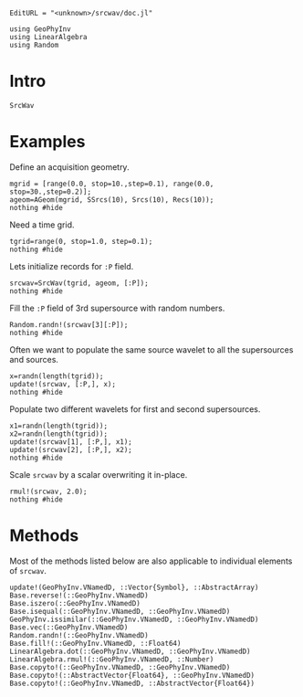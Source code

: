 ```@meta
EditURL = "<unknown>/srcwav/doc.jl"
```

```@example doc
using GeoPhyInv
using LinearAlgebra
using Random
```

# Intro

```@docs
SrcWav
```

# Examples
Define an acquisition geometry.

```@example doc
mgrid = [range(0.0, stop=10.,step=0.1), range(0.0, stop=30.,step=0.2)];
ageom=AGeom(mgrid, SSrcs(10), Srcs(10), Recs(10));
nothing #hide
```

Need a time grid.

```@example doc
tgrid=range(0, stop=1.0, step=0.1);
nothing #hide
```

Lets initialize records for `:P` field.

```@example doc
srcwav=SrcWav(tgrid, ageom, [:P]);
nothing #hide
```

Fill the `:P` field of 3rd supersource with random numbers.

```@example doc
Random.randn!(srcwav[3][:P]);
nothing #hide
```

Often we want to populate the same source wavelet to all
the supersources and sources.

```@example doc
x=randn(length(tgrid));
update!(srcwav, [:P,], x);
nothing #hide
```

Populate two different wavelets for first and second supersources.

```@example doc
x1=randn(length(tgrid));
x2=randn(length(tgrid));
update!(srcwav[1], [:P,], x1);
update!(srcwav[2], [:P,], x2);
nothing #hide
```

Scale `srcwav` by a scalar overwriting it in-place.

```@example doc
rmul!(srcwav, 2.0);
nothing #hide
```

# Methods
Most of the methods listed below are also applicable to individual elements of `srcwav`.

```@docs
update!(GeoPhyInv.VNamedD, ::Vector{Symbol}, ::AbstractArray)
Base.reverse!(::GeoPhyInv.VNamedD)
Base.iszero(::GeoPhyInv.VNamedD)
Base.isequal(::GeoPhyInv.VNamedD, ::GeoPhyInv.VNamedD)
GeoPhyInv.issimilar(::GeoPhyInv.VNamedD, ::GeoPhyInv.VNamedD)
Base.vec(::GeoPhyInv.VNamedD)
Random.randn!(::GeoPhyInv.VNamedD)
Base.fill!(::GeoPhyInv.VNamedD, ::Float64)
LinearAlgebra.dot(::GeoPhyInv.VNamedD, ::GeoPhyInv.VNamedD)
LinearAlgebra.rmul!(::GeoPhyInv.VNamedD, ::Number)
Base.copyto!(::GeoPhyInv.VNamedD, ::GeoPhyInv.VNamedD)
Base.copyto!(::AbstractVector{Float64}, ::GeoPhyInv.VNamedD)
Base.copyto!(::GeoPhyInv.VNamedD, ::AbstractVector{Float64})
```

